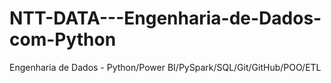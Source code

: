 # NTT-DATA---Engenharia-de-Dados-com-Python
Engenharia de Dados - Python/Power BI/PySpark/SQL/Git/GitHub/POO/ETL
